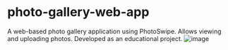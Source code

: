 # photo-gallery-web-app
A web-based photo gallery application using PhotoSwipe. Allows viewing and uploading photos. Developed as an educational project.
![image](https://github.com/user-attachments/assets/5a62cf2d-0113-403b-9b1f-fab69e2cd29f)

